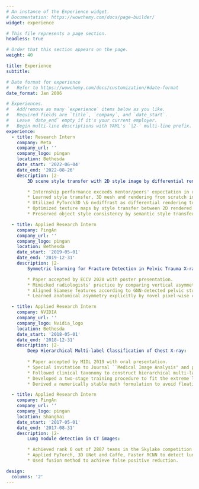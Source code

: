 ```yaml
---
# An instance of the Experience widget.
# Documentation: https://wowchemy.com/docs/page-builder/
widget: experience

# This file represents a page section.
headless: true

# Order that this section appears on the page.
weight: 40

title: Experience
subtitle:

# Date format for experience
#   Refer to https://wowchemy.com/docs/customization/#date-format
date_format: Jan 2006

# Experiences.
#   Add/remove as many `experience` items below as you like.
#   Required fields are `title`, `company`, and `date_start`.
#   Leave `date_end` empty if it's your current employer.
#   Begin multi-line descriptions with YAML's `|2-` multi-line prefix.
experience:
  - title: Research Intern
    company: Meta
    company_url: ''
    company_logo: pingan
    location: Bethesda
    date_start: '2022-06-04'
    date_end: '2022-08-26'
    description: |2-
        3D scene style transfer with 2D style image by differential rendering:

        * Internship performance exceeds mentor/peers' expectation in review.
        * Learned style transfer, 3D mesh and rendering from scratch in one week.
        * Utilized PyTorch3D \& nvdiffrast as differential rendering to generate 2D views.
        * Optimized texture maps by style transfer between 2D rendered images and style image.
        * Preserved object style consistency by semantic style transfer.

  - title: Applied Research Intern
    company: PingAn
    company_url: ''
    company_logo: pingan
    location: Bethesda
    date_start: '2019-05-01'
    date_end: '2019-12-31'
    description: |2-
        Symmetric learning for Fracture Detection in Pelvic Trauma X-ray:

        * Paper accepted by ECCV 2020 with poster presentation.
        * Mimicked radiologists' practice by comparing vertical asymmetric areas via Siamese network.
        * Aligned Siamese features according to GNN-detected pelvic structure landmarks.
        * Learned anatomical asymmetry explicitly by novel pixel-wise contrastive loss.

  - title: Applied Research Intern
    company: NVIDIA
    company_url: ''
    company_logo: Nvidia_logo
    location: Bethesda
    date_start: '2018-05-01'
    date_end: '2018-12-31'
    description: |2-
        Deep Hierarchical Multi-label Classification of Chest X-ray:
    
        * Paper accepted by MIDL 2019 with oral presentation.
        * Special invitation to Journal ``Medical Image Analysis" and paper accepted.
        * Followed clinical taxonomy to construct hierarchical multi-label classification.
        * Developed a two-stage training procedure to fit the extreme label imbalance dataset.
        * Derived a numerically stable math formulation to avoid floating point underflow calculating loss.

  - title: Applied Research Intern
    company: PingAn
    company_url: ''
    company_logo: pingan
    location: Shanghai
    date_start: '2017-05-01'
    date_end: '2017-08-31'
    description: |2-
        Lung nodule detection in CT images:

        * Achieved rank 6 out of 2887 teams in the Skylake competition sponsored by Intel and Alibaba.
        * Applied PyTorch, 3D UNet and Caffe, Faster RCNN to detect lung nodules in 1000 CT scans.
        * Used fusion method to achieve false positive reduction.

design:
  columns: '2'
---
```

